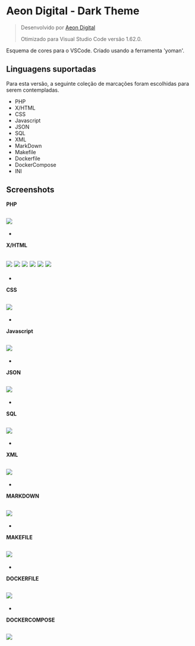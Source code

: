 # Aeon Digital - Dark Theme

> Desenvolvido por [Aeon Digital](http://aeondigital.com.br)
>
> Otimizado para Visual Studio Code versão 1.62.0.

Esquema de cores para o VSCode.
Criado usando a ferramenta 'yoman'.


## Linguagens suportadas
Para esta versão, a seguinte coleção de marcações foram escolhidas para serem contempladas.


- PHP
- X/HTML
- CSS
- Javascript
- JSON
- SQL
- XML
- MarkDown
- Makefile
- Dockerfile
- DockerCompose
- INI



## Screenshots

**PHP**

![](https://github.com/AeonDigital/Code-Editor-Themes/raw/master/theme-aeondigital-dark/screenshots/screenshot_php.png)
-


-
**X/HTML**

![](https://github.com/AeonDigital/Code-Editor-Themes/raw/master/theme-aeondigital-dark/screenshots/screenshot_html_01.png)
![](https://github.com/AeonDigital/Code-Editor-Themes/raw/master/theme-aeondigital-dark/screenshots/screenshot_html_02.png)
![](https://github.com/AeonDigital/Code-Editor-Themes/raw/master/theme-aeondigital-dark/screenshots/screenshot_html_03.png)
![](https://github.com/AeonDigital/Code-Editor-Themes/raw/master/theme-aeondigital-dark/screenshots/screenshot_html_04.png)
![](https://github.com/AeonDigital/Code-Editor-Themes/raw/master/theme-aeondigital-dark/screenshots/screenshot_html_05.png)
![](https://github.com/AeonDigital/Code-Editor-Themes/raw/master/theme-aeondigital-dark/screenshots/screenshot_html_06.png)
-


-
**CSS**

![](https://github.com/AeonDigital/Code-Editor-Themes/raw/master/theme-aeondigital-dark/screenshots/screenshot_css.png)
-


-
**Javascript**

![](https://github.com/AeonDigital/Code-Editor-Themes/raw/master/theme-aeondigital-dark/screenshots/screenshot_js.png)
-


-
**JSON**

![](https://github.com/AeonDigital/Code-Editor-Themes/raw/master/theme-aeondigital-dark/screenshots/screenshot_json.png)
-


-
**SQL**

![](https://github.com/AeonDigital/Code-Editor-Themes/raw/master/theme-aeondigital-dark/screenshots/screenshot_sql.png)
-


-
**XML**

![](https://github.com/AeonDigital/Code-Editor-Themes/raw/master/theme-aeondigital-dark/screenshots/screenshot_xml.png)
-


-
**MARKDOWN**

![](https://github.com/AeonDigital/Code-Editor-Themes/raw/master/theme-aeondigital-dark/screenshots/screenshot_md.png)
-


-
**MAKEFILE**

![](https://github.com/AeonDigital/Code-Editor-Themes/raw/master/theme-aeondigital-dark/screenshots/screenshot_makefile.png)
-


-
**DOCKERFILE**

![](https://github.com/AeonDigital/Code-Editor-Themes/raw/master/theme-aeondigital-dark/screenshots/screenshot_dockerfile.png)
-


-
**DOCKERCOMPOSE**

![](https://github.com/AeonDigital/Code-Editor-Themes/raw/master/theme-aeondigital-dark/screenshots/screenshot_dockercompose.png)
-
